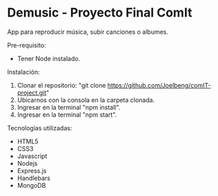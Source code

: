# Demusic - Proyecto Final ComIt

App para reproducir música, subir canciones o albumes.

Pre-requisito:
 * Tener Node instalado.

Instalación:
1. Clonar el repositorio: "git clone https://github.com/Joelbeng/comIT-project.git"
2. Ubicarnos con la consola en la carpeta clonada.
3. Ingresar en la terminal "npm install".
4. Ingresar en la terminal "npm start".

Tecnologías utilizadas:
* HTML5
* CSS3
* Javascript
* Nodejs
* Express.js
* Handlebars
* MongoDB

